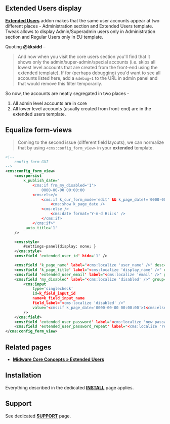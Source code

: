 ## Extended Users display

[**Extended Users**](#related-pages) addon makes that the same user accounts appear at two different places - Administration section and Extended Users template. Tweak allows to display Admin/Superadmin users only in Administration section and Regular Users only in EU template.

Quoting **@kksidd** –

> And now when you visit the core users section you'll find that it shows only the admin/super-admin/special accounts (i.e. skips all lowest level accounts that are created from the front-end using the extended template). If for (perhaps debugging) you'd want to see all accounts listed here, add a `&debug=1` to the URL in admin panel and that would remove this filter temporarily.

So now, the accounts are neatly segregated in two places -

1. All admin level accounts are in core
2. All lower level accounts (usually created from front-end) are in the extended users template.

## Equalize form-views

> Coming to the second issue (different field layouts), we can normalize that by using `<cms:config_form_view>` in your **extended** template.

```xml
<!--
    config form GUI
-->
<cms:config_form_view>
    <cms:persist
        k_publish_date="
            <cms:if frm_my_disabled='1'>
                0000-00-00 00:00:00
            <cms:else/>
                <cms:if k_cur_form_mode='edit' && k_page_date!='0000-00-00 00:00:00'>
                    <cms:show k_page_date />
                <cms:else />
                    <cms:date format='Y-m-d H:i:s' />
                </cms:if>
            </cms:if>"
        _auto_title='1'
    />

    <cms:style>
        #settings-panel{display: none; }
    </cms:style>
    <cms:field 'extended_user_id' hide='1' />

    <cms:field 'k_page_name' label="<cms:localize 'user_name' />" desc="<cms:localize 'user_name_restrictions' />" order='-7' />
    <cms:field 'k_page_title' label="<cms:localize 'display_name' />" order='-6' />
    <cms:field 'extended_user_email' label="<cms:localize 'email' />" group='_system_fields_' order='-5' />
    <cms:field 'my_disabled' label="<cms:localize 'disabled' />" group='_system_fields_' order='-4'>
        <cms:input
            type='singlecheck'
            id=k_field_input_id
            name=k_field_input_name
            field_label="<cms:localize 'disabled' />"
            value="<cms:if k_page_date='0000-00-00 00:00:00'>1<cms:else />0</cms:if>"
        />
    </cms:field>
    <cms:field 'extended_user_password' label="<cms:localize 'new_password' />" desc="<cms:localize 'new_password_msg' />" group='_system_fields_' order='-3' />
    <cms:field 'extended_user_password_repeat' label="<cms:localize 'repeat_password' />" desc="<cms:localize 'repeat_password_msg' />" group='_system_fields_' order='-2' />
</cms:config_form_view>
```

## Related pages

* [**Midware Core Concepts &raquo; Extended Users**](https://github.com/trendoman/Midware/tree/main/concepts/Extended-Users)

## Installation

Everything described in the dedicated [**INSTALL**](/INSTALL.md) page applies.

## Support

See dedicated [**SUPPORT**](/SUPPORT.md) page.
